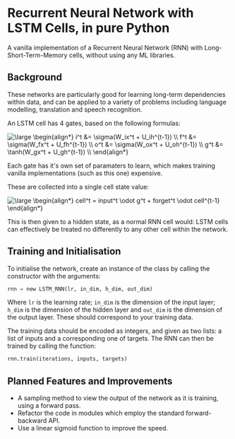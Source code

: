 # Recurrent Neural Network with LSTM Cells, in pure Python
A vanilla implementation of a Recurrent Neural Network (RNN) with Long-Short-Term-Memory cells, without using any ML libraries.

## Background

These networks are particularly good for learning long-term dependencies within data, and can be applied to a variety of problems including language modelling, translation and speech recognition.

An LSTM cell has 4 gates, based on the following formulas:

<img src="https://latex.codecogs.com/svg.latex?\large&space;\begin{align*}&space;input^t&space;&=&space;\sigma(W_ix^t&space;&plus;&space;U_ih^{t-1})&space;\\&space;forget^t&space;&=&space;\sigma(W_fx^t&space;&plus;&space;U_fh^{t-1})&space;\\&space;output^t&space;&=&space;x\sigma(W_ox^t&space;&plus;&space;U_oh^{t-1})&space;\\&space;g^t&space;&=&space;\tanh(W_gx^t&space;&plus;&space;U_gh^{t-1})&space;\\&space;\end{align*}" title="\large \begin{align*} i^t &= \sigma(W_ix^t + U_ih^{t-1}) \\ f^t &= \sigma(W_fx^t + U_fh^{t-1}) \\ o^t &= \sigma(W_ox^t + U_oh^{t-1}) \\ g^t &= \tanh(W_gx^t + U_gh^{t-1}) \\ \end{align*}" />

Each gate has it's own set of paramaters to learn, which makes training vanilla implementations (such as this one) expensive.

These are collected into a single cell state value:

<img src="https://latex.codecogs.com/svg.latex?\large&space;\begin{align*}&space;cell^t&space;=&space;input^t&space;\odot&space;g^t&space;&plus;&space;forget^t&space;\odot&space;cell^{t-1}&space;\end{align*}" title="\large \begin{align*} cell^t = input^t \odot g^t + forget^t \odot cell^{t-1} \end{align*}" />

This is then given to a hidden state, as a normal RNN cell would: LSTM cells can effectively be treated no differently to any other cell within the network.

## Training and Initialisation

To initialise the network, create an instance of the class by calling the constructor with the arguments:

```python
rnn = new LSTM_RNN(lr, in_dim, h_dim, out_dim)
```

Where `lr` is the learning rate; `in_dim` is the dimension of the input layer; `h_dim` is the dimension of the hidden layer and `out_dim` is the dimension of the output layer. These should correspond to your training data.

The training data should be encoded as integers, and given as two lists: a list of inputs and a corresponding one of targets. The RNN can then be trained by calling the function:

```python
rnn.train(iterations, inputs, targets)
```

## Planned Features and Improvements
* A sampling method to view the output of the network as it is training, using a forward pass.
* Refactor the code in modules which employ the standard forward-backward API.
* Use a linear sigmoid function to improve the speed.